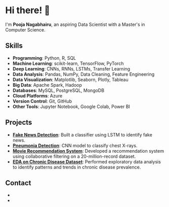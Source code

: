 # Hi there! 👋  
I'm **Pooja Nagabhairu**, an aspiring Data Scientist with a Master's in Computer Science.  
## Skills  
- **Programming**: Python, R, SQL  
- **Machine Learning**: scikit-learn, TensorFlow, PyTorch  
- **Deep Learning**: CNNs, RNNs, LSTMs, Transfer Learning  
- **Data Analysis**: Pandas, NumPy, Data Cleaning, Feature Engineering  
- **Data Visualization**: Matplotlib, Seaborn, Plotly, Tableau  
- **Big Data**: Apache Spark, Hadoop  
- **Databases**: MySQL, PostgreSQL, MongoDB  
- **Cloud Platforms**: Azure  
- **Version Control**: Git, GitHub  
- **Other Tools**: Jupyter Notebook, Google Colab, Power BI  
## Projects  
- **[Fake News Detection](#)**: Built a classifier using LSTM to identify fake news.  
- **[Pneumonia Detection](#)**: CNN model to classify chest X-rays.  
- **[Movie Recommendation System](#)**: Developed a recommendation system using collaborative filtering on a 20-million-record dataset.  
- **[EDA on Chronic Disease Dataset](#)**: Performed exploratory data analysis to identify patterns and trends in chronic disease prevalence.  

## Contact  
- [LinkedIn]:https://www.linkedin.com/in/pooja-nagabhairu/  
- [Email]:poojanagabhairu1818@gmail.com  
